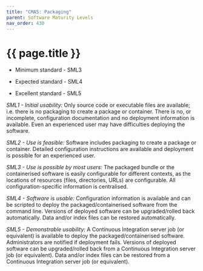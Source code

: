 ```yaml
---
title: "CMA5: Packaging"
parent: Software Maturity Levels
nav_order: 430
---
```


# {{ page.title }}

- Minimum standard - SML3

- Expected standard - SML4

- Excellent standard - SML5

*SML1 - Initial usability:* Only source code or executable files are available;
i.e. there is no packaging to create a package or container.
There is no, or incomplete, configuration documentation and no deployment information is available.
Even an experienced user may have difficulties deploying the software.

*SML2 - Use is feasible:* Software includes packaging to create a package or container.
Detailed configuration instructions are available and deployment is possible for an experienced user.

*SML3 - Use is possible by most users:* The packaged bundle or the containerised
software is easily configurable for different contexts, as the locations of
resources (files, directories, URLs) are configurable.
All configuration-specific information is centralised.

*SML4 - Software is usable:* Configuration information is available and can be scripted to
deploy the packaged/containerised software from the command line.
Versions of deployed software can be upgraded/rolled back automatically.
Data and/or index files can be restored automatically.

*SML5 - Demonstrable usability:* A Continuous Integration server job (or
equivalent) is available to deploy the packaged/containerised software.
Administrators are notified if deployment fails. Versions of deployed
software can be upgraded/rolled back from a Continuous Integration
server job (or equivalent). Data and/or index files can be restored from
a Continuous Integration server job (or equivalent).
